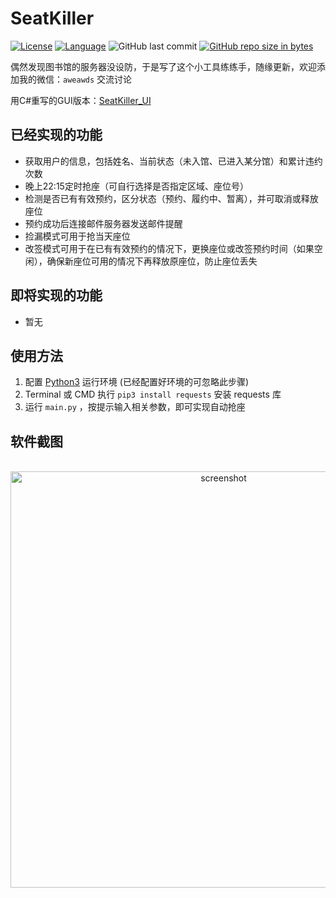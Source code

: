 # SeatKiller

[![License](https://img.shields.io/badge/License-MPL--2.0-red.svg)](LICENSE)
[![Language](https://img.shields.io/badge/python-3.6-blue.svg)](https://www.python.org/)
![GitHub last commit](https://img.shields.io/github/last-commit/goolhanrry/SeatKiller.svg)
[![GitHub repo size in bytes](https://img.shields.io/github/repo-size/goolhanrry/SeatKiller.svg?colorB=ff7e00#)](https://github.com/goolhanrry/SeatKiller)

偶然发现图书馆的服务器没设防，于是写了这个小工具练练手，随缘更新，欢迎添加我的微信：`aweawds` 交流讨论

用C#重写的GUI版本：[SeatKiller_UI](https://github.com/goolhanrry/SeatKiller_UI)

## 已经实现的功能

* 获取用户的信息，包括姓名、当前状态（未入馆、已进入某分馆）和累计违约次数
* 晚上22:15定时抢座（可自行选择是否指定区域、座位号）
* 检测是否已有有效预约，区分状态（预约、履约中、暂离），并可取消或释放座位
* 预约成功后连接邮件服务器发送邮件提醒
* 捡漏模式可用于抢当天座位
* 改签模式可用于在已有有效预约的情况下，更换座位或改签预约时间（如果空闲），确保新座位可用的情况下再释放原座位，防止座位丢失

## 即将实现的功能

* 暂无

## 使用方法

1. 配置 [Python3](https://www.python.org/) 运行环境 (已经配置好环境的可忽略此步骤)
2. Terminal 或 CMD 执行 `pip3 install requests` 安装 requests 库
3. 运行 `main.py` ，按提示输入相关参数，即可实现自动抢座

## 软件截图

<p align="center">
  <img with="999" height="666" src="https://github.com/goolhanrry/SeatKiller/blob/master/Screenshot/SeatKiller_Screenshot.png" alt="screenshot">
</p>
